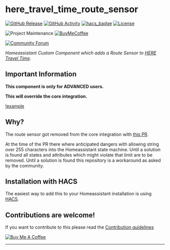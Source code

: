 # here_travel_time_route_sensor

[![GitHub Release][releases-shield]][releases]
[![GitHub Activity][commits-shield]][commits]
[![hacs_badge](https://img.shields.io/badge/HACS-Custom-orange.svg?style=for-the-badge)](https://github.com/custom-components/hacs)
[![License][license-shield]](LICENSE.md)

![Project Maintenance][maintenance-shield]
[![BuyMeCoffee][buymecoffeebadge]][buymecoffee]

[![Community Forum][forum-shield]][forum]

_Homeassistant Custom Component which adds a Route Sensor to [HERE Travel Time](https://www.home-assistant.io/integrations/here_travel_time/)._

## Important Information

**This component is only for ADVANCED users.**

**This will override the core integration.**

[!example][exampleimg]

## Why?

The route sensor got removed from the core integration with [this PR](https://github.com/home-assistant/core/pull/79211).

At the time of the PR there where anticipated dangers with allowing string over 255 characters into the Homeassistant state machine. Until a solution is found all states and attributes which might violate that limit are to be removed. Until a solution is found this repository is a workaround as asked by the community.

## Installation with HACS

The easiest way to add this to your Homeassistant installation is using [HACS](https://hacs.xyz).


## Contributions are welcome!

If you want to contribute to this please read the [Contribution guidelines](CONTRIBUTING.md)

<a href="https://www.buymeacoffee.com/eifinger" target="_blank"><img src="https://www.buymeacoffee.com/assets/img/custom_images/black_img.png" alt="Buy Me A Coffee" style="height: auto !important;width: auto !important;" ></a><br>

***

[buymecoffee]: https://www.buymeacoffee.com/eifinger
[buymecoffeebadge]: https://img.shields.io/badge/buy%20me%20a%20coffee-donate-yellow.svg?style=for-the-badge
[commits-shield]: https://img.shields.io/github/commit-activity/y/custom-components/blueprint.svg?style=for-the-badge
[commits]: https://github.com/eifinger/here_travel_time_route_sensor/commits/master
[customupdater]: https://github.com/custom-components/custom_updater
[customupdaterbadge]: https://img.shields.io/badge/custom__updater-true-success.svg?style=for-the-badge
[exampleimg]: https://github.com/eifinger/here_travel_time_route_sensor/blob/master/route_sensor.png?raw=true
[forum-shield]: https://img.shields.io/badge/community-forum-brightgreen.svg?style=for-the-badge
[forum]: https://community.home-assistant.io/t/custom-component-here-travel-time/125908
[license-shield]: https://img.shields.io/github/license/eifinger/here_travel_time_route_sensor.svg?style=for-the-badge
[maintenance-shield]: https://img.shields.io/badge/maintainer-Kevin%20Stillhammer%20%40eifinger-blue.svg?style=for-the-badge
[releases-shield]: https://img.shields.io/github/release/eifinger/here_travel_time_route_sensor.svg?style=for-the-badge
[releases]: https://github.com/eifinger/here_travel_time_route_sensor/releases